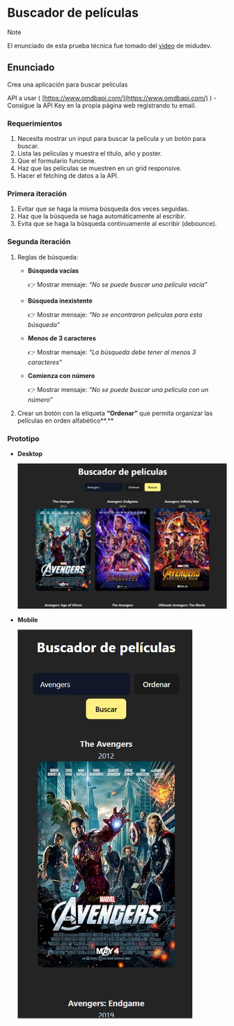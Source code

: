 # Buscador de películas

> [!NOTE]
> El enunciado de esta prueba técnica fue tomado del [video](https://www.youtube.com/watch?v=GOEiMwDJ3lc&list=PLUofhDIg_38q4D0xNWp7FEHOTcZhjWJ29&index=5) de midudev.

## Enunciado

Crea una aplicación para buscar películas

API a usar ( [https://www.omdbapi.com/](https://www.omdbapi.com/) ) - Consigue la API Key en la propia página web registrando tu email.

### Requerimientos

1. Necesita mostrar un input para buscar la película y un botón para buscar.
2. Lista las películas y muestra el título, año y poster.
3. Que el formulario funcione.
4. Haz que las películas se muestren en un grid responsive.
5. Hacer el fetching de datos a la API.

### Primera iteración

1. Evitar que se haga la misma búsqueda dos veces seguidas.
2. Haz que la búsqueda se haga automáticamente al escribir.
3. Evita que se haga la búsqueda continuamente al escribir (debounce).

### Segunda iteración

1. Reglas de búsqueda:
    - **Búsqueda vacías**
        
        👉 Mostrar mensaje: *“No se puede buscar una película vacía”*
        
    - **Búsqueda inexistente**
        
        👉 Mostrar mensaje: *“No se encontraron películas para esta búsqueda”*
        
    - **Menos de 3 caracteres**
        
        👉 Mostrar mensaje: *“La búsqueda debe tener al menos 3 caracteres”*
        
    - **Comienza con número**
        
        👉 Mostrar mensaje: *“No se puede buscar una película con un número”*
        
2. Crear un botón con la etiqueta **“Ordenar”** que permita organizar las películas en orden alfabético**.**

### Prototipo

- **Desktop**
    
    ![image.png](./public/desktop.webp)
    
- **Mobile**
    
    ![image.png](./public/mobile.webp)